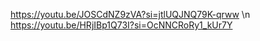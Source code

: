 https://youtu.be/JOSCdNZ9zVA?si=jtlUQJNQ79K-qrww
\n
https://youtu.be/HRjIBp1Q73I?si=OcNNCRoRy1_kUr7Y
